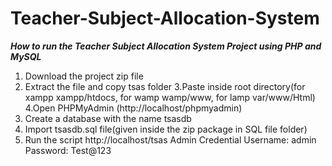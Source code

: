 # Teacher-Subject-Allocation-System
_**How to run the Teacher Subject Allocation System Project using PHP and MySQL**_

1. Download the project zip file
2. Extract the file and copy tsas  folder
3.Paste inside root directory(for xampp xampp/htdocs, for wamp wamp/www, for lamp var/www/Html)
4.Open PHPMyAdmin (http://localhost/phpmyadmin)
5. Create a database with the name  tsasdb
6. Import tsasdb.sql file(given inside the zip package in SQL file folder)
7. Run the script http://localhost/tsas
Admin Credential
Username: admin
Password: Test@123
